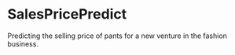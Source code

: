 # SalesPricePredict
Predicting the selling price of pants for a new venture in the fashion business.
